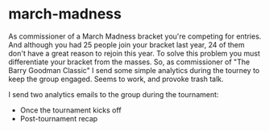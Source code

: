 # march-madness

As commissioner of a March Madness bracket you're competing for entries. And although you had 25 people join your bracket last year, 24 of them don't have a great reason to rejoin this year. To solve this problem you must differentiate your bracket from the masses. So, as commissioner of "The Barry Goodman Classic" I send some simple analytics during the tourney to keep the group engaged. Seems to work, and provoke trash talk.

I send two analytics emails to the group during the tournament:

- Once the tournament kicks off
- Post-tournament recap

